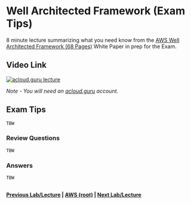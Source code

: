 Well Architected Framework (Exam Tips)
======

8 minute lecture summarizing what you need know from the [AWS Well Architected Framework (68 Pages)](https://d0.awsstatic.com/whitepapers/architecture/AWS_Well-Architected_Framework.pdf) White Paper
in prep for the Exam.

  
## Video Link

[![acloud.guru lecture](https://i.imgur.com/PPpkRie.png)](https://acloud.guru/course/aws-certified-solutions-architect-associate/learn/223c8538-772d-867a-a3c9-52f71df9e637/4a191506-ab5d-029f-57b3-a7ba15fdfc1b/watch)

*Note - You will need an [acloud.guru](acloud.guru) account.*
 

## Exam Tips

    TBW

 
### Review Questions

    TBW
 
### Answers

    TBW
 

## 

**[Previous Lab/Lecture](whitepapers-waf-ops-excellence.md) | [AWS (root)](../readme.adoc) | [Next Lab/Lecture](whitepapers-exam-tips.md)**
